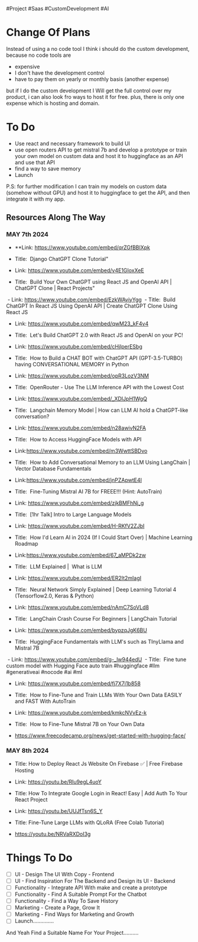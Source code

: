 #Project #Saas #CustomDevelopment #AI 


# Change Of Plans

Instead of using a no code tool I think i should do the custom development, because no code tools are 

- expensive
- I don't have the development control
- have to pay them on yearly or monthly basis (another expense)

but if I do the custom development I Will get the full control over my product, i can also look fro ways to host it for free. plus, there is only one expense which is hosting and domain.

# To Do

- Use react and necessary framework to build UI
- use open routers API to get mistral 7b and develop a prototype or train your own model on custom data and host it to huggingface as an API and use that API
- find a way to save memory
- Launch

P.S: for further modification I can train my models on custom data (somehow without GPU) and host it to huggingface to get the API, and then integrate it with my app.

## Resources Along The Way

### MAY 7th 2024

- **Link: https://www.youtube.com/embed/qrZGfBBlXpk 
- Title:  Django ChatGPT Clone Tutorial"

- Link: https://www.youtube.com/embed/v4E1GIoxXeE 
- Title:  Build Your Own ChatGPT using React JS and OpenAI API | ChatGPT Clone | React Projects"

 - Link: https://www.youtube.com/embed/EzkWAviyYgg 
 - Title:  Build ChatGPT In React JS Using OpenAI API | Create ChatGPT Clone Using React JS

- Link: https://www.youtube.com/embed/qwM23_kF4v4 
- Title:  Let&#39;s Build ChatGPT 2.0 with React JS and OpenAI on your PC!

- Link: https://www.youtube.com/embed/cHjlperESbg 
- Title:  How to Build a CHAT BOT with ChatGPT API (GPT-3.5-TURBO) having CONVERSATIONAL MEMORY in Python

- Link: https://www.youtube.com/embed/opR3LozV3NM 
- Title:  OpenRouter - Use The LLM Inference API with the Lowest Cost

- Link: https://www.youtube.com/embed/_XDIJpH1WgQ 
- Title:  Langchain Memory Model | How can LLM AI hold a ChatGPT-like conversation?

- Link: https://www.youtube.com/embed/n28awivN2FA 
- Title:  How to Access HuggingFace Models with API

- Link:https://www.youtube.com/embed/m3WwttSBDvo 
- Title:  How to Add Conversational Memory to an LLM Using LangChain | Vector Database Fundamentals

- Link:https://www.youtube.com/embed/jnPZApwtE4I 
- Title:  Fine-Tuning Mistral AI 7B for FREEE!!! (Hint: AutoTrain)

- Link: https://www.youtube.com/embed/zjkBMFhNj_g 
- Title:  [1hr Talk] Intro to Large Language Models

- Link: https://www.youtube.com/embed/H-RKfV2ZJbI 
- Title:  How I&#39;d Learn AI in 2024 (If I Could Start Over) | Machine Learning Roadmap

- Link:https://www.youtube.com/embed/67_aMPDk2zw 
- Title:  LLM Explained |  What is LLM

- Link: https://www.youtube.com/embed/ER2It2mIagI 
- Title:  Neural Network Simply Explained | Deep Learning Tutorial 4 (Tensorflow2.0, Keras &amp; Python)

- Link: https://www.youtube.com/embed/nAmC7SoVLd8 
- Title:  LangChain Crash Course For Beginners | LangChain Tutorial

- Link: https://www.youtube.com/embed/bypzqJgK6BU 
- Title:  HuggingFace Fundamentals with LLM&#39;s such as TInyLlama and Mistral 7B

 - Link: https://www.youtube.com/embed/g-_lw944edU 
 - Title:  Fine tune custom model with Hugging Face auto train #huggingface #llm #generativeai #nocode #ai #ml

- Link: https://www.youtube.com/embed/fj7X7i1b858 
- Title:  How to Fine-Tune and Train LLMs With Your Own Data EASILY and FAST With AutoTrain

- Link: https://www.youtube.com/embed/kmkcNVvEz-k 
- Title:  How to Fine-Tune Mistral 7B on Your Own Data

- https://www.freecodecamp.org/news/get-started-with-hugging-face/

### MAY 8th 2024

- Title: How to Deploy React Js Website On Firebase ✅ | Free Firebase Hosting
- Link: https://youtu.be/RIu9egL4uoY

- Title: How To Integrate Google Login in React! Easy | Add Auth To Your React Project
- Link: https://youtu.be/UUJfTsn6S_Y

- Title: Fine-Tune Large LLMs with QLoRA (Free Colab Tutorial)
- https://youtu.be/NRVaRXDoI3g


# Things To Do

- [ ] UI - Design The UI With Copy - Frontend
- [ ] UI - Find Inspiration For The Backend and Design its UI - Backend
- [ ] Functionality - Integrate API With make and create a prototype
- [ ] Functionality - Find A Suitable Prompt For the Chatbot
- [ ] Functionality - Find a Way To Save History
- [ ] Marketing - Create a Page, Grow It
- [ ] Marketing - Find Ways for Marketing and Growth
- [ ] Launch..............

And Yeah Find a Suitable Name For Your Project..........


